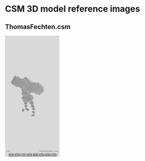 # CSM 3D model reference images

## ThomasFechten.csm
<img alt="ThomasFechten.csm" src="screenshots/ThomasFechten_csm.gif" width=180 />
